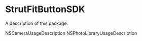 # StrutFitButtonSDK

A description of this package.


NSCameraUsageDescription
NSPhotoLibraryUsageDescription
